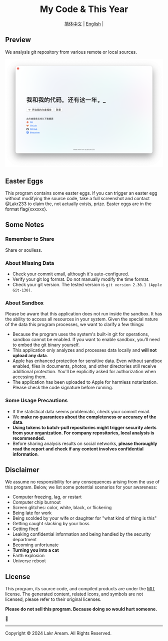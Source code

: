<div align="center">

# My Code & This Year

<p align="center">
  <a href="../../README.md">简体中文</a> |
  <a href="README.md">English</a> |
</p>

</div>

## Preview

We analysis git repository from various remote or local sources.

![Preview](../../Screenshot.png)

## Easter Eggs

This program contains some easter eggs. If you can trigger an easter egg without modifying the source code, take a full screenshot and contact @Lakr233 to claim the, not actually exists, prize. Easter eggs are in the format flag{xxxxxx}.

## Some Notes

### Remember to Share

Share or soulless.

### About Missing Data

- Check your commit email, although it's auto-configured.
- Verify your git log format. Do not manually modify the time format.
- Check your git version. The tested version is `git version 2.30.1 (Apple Git-130)`.

### About Sandbox

Please be aware that this application does not run inside the sandbox. It has the ability to access all resources in your system. Given the special nature of the data this program processes, we want to clarify a few things:

- Because the program uses the system's built-in git for operations, sandbox cannot be enabled. If you want to enable sandbox, you'll need to embed the git binary yourself.
- This application only analyzes and processes data locally and **will not upload any data**.
- Apple has enhanced protection for sensitive data. Even without sandbox enabled, files in documents, photos, and other directories still receive additional protection. You'll be explicitly asked for authorization when accessing them.
- The application has been uploaded to Apple for harmless notarization. Please check the code signature before running.

### Some Usage Precautions

- If the statistical data seems problematic, check your commit email.
- We **make no guarantees about the completeness or accuracy of the data**.
- **Using tokens to batch-pull repositories might trigger security alerts from your organization. For company repositories, local analysis is recommended.**
- Before sharing analysis results on social networks, **please thoroughly read the report and check if any content involves confidential information**.

## Disclaimer

We assume no responsibility for any consequences arising from the use of this program. Below, we list some potential scenarios for your awareness:

- Computer freezing, lag, or restart
- Computer chip burnout
- Screen glitches: color, white, black, or flickering
- Being late for work
- Being scolded by your wife or daughter for "what kind of thing is this"
- Getting caught slacking by your boss
- Getting fired
- Leaking confidential information and being handled by the security department
- Becoming unfortunate
- **Turning you into a cat**
- Earth explosion
- Universe reboot

## License

This program, its source code, and compiled products are under the [MIT](LICENSE) license. The generated content, related icons, and symbols are not licensed, please refer to their original licenses.

**Please do not sell this program. Because doing so would hurt someone.**

🥺

---

Copyright © 2024 Lakr Aream. All Rights Reserved.

